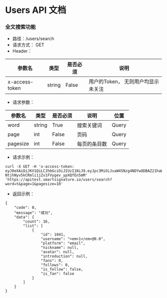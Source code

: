 # Users API 文档

### 全文搜索功能
- 路径：/users/search
- 请求方式： GET
- Header： 

| 参数名 | 类型 | 是否必须 | 说明 |
|---|---|---|---|
| x-access-token | string | False | 用户的Token， 无则用户均显示未关注 |

- 请求参数：

| 参数名 | 类型 | 是否必须 | 说明 | 位置 |
|---|---|---|---|---|
| word | string | True | 搜索关键词 | Query |
| page | int | False | 页码 | Query |
| pagesize | int | False | 每页的条目数 | Query |

- 请求示例：

```
curl -X GET -H 'x-access-token: eyJ0eXAiOiJKV1QiLCJhbGciOiJIUzI1NiJ9.eyJpc3MiOiJsaW45Nzg4NDYwODBAZ21haWwuY29tIiwiZXhwIjoxNTY3MDUwMDYxMzkzLCJwbGF0Zm9ybSI6ImVtYWlsIiwiaWQiOjEwNDV9.heYvlv-NtjhNyv5kCRmli1jZv1FVygev_ypXQfEn5mM' 'https://apitest.smartsignature.io/users/search?word=t&page=1&pagesize=10' 
```

- 返回示例：
```
{
    "code": 0,
    "message": "成功",
    "data": {
        "count": 16,
        "list": [
            {
                "id": 1041,
                "username": "<em>1</em>@0.0",
                "platform": "email",
                "nickname": null,
                "avatar": null,
                "introduction": null,
                "fans": 0,
                "follows": 0,
                "is_follow": false,
                "is_fan": false
            }
        ]
    }
}
```
